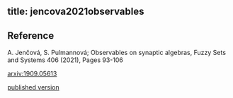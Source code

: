 title: jencova2021observables
---


## Reference

A. Jenčová,  S. Pulmannová; Observables on synaptic algebras, Fuzzy Sets and Systems  406 (2021), Pages 93-106


[arxiv:1909.05613](https://arxiv.org/abs/1909.05613)

[published version](jencova2021observables/published.pdf)
